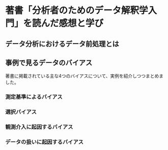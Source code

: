 # 著書「分析者のためのデータ解釈学入門」を読んだ感想と学び

## データ分析におけるデータ前処理とは

## 事例で見るデータのバイアス
著書に掲載されている主な4つのバイアスについて、実例を紹介しつつまとめました。
### 測定基準によるバイアス
### 選択バイアス
### 観測介入に起因するバイアス
### データの扱いに起因するバイアス
